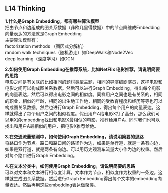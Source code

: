 
## L14 Thinking
**1.什么是Graph Embedding，都有哪些算法模型**                   
把由节点和边组成的图关系数据（非欧几里得数据）中的节点降维成Embedding向量表达的方法就是Graph Embedding          
主要算法模型有：    
factorization methods （图因式分解机）  
random walk techniques（随机游走）如DeepWalk和Node2Vec      
deep learning（深度学习）如GCN

**2.如何使用Graph Embedding在推荐系统，比如NetFlix 电影推荐，请说明简要的思路**             
电影之间是有关联的比如相同的题材类型主题，相同的导演编剧演员，这样电影和电影之间可以构成图关系数据。然后可以进行Graph Embedding，得出每个电影的向量表达，然后可以得出电影之间的相似度。同样用户之间也是有关系的，相同的职业，相似的年龄，相同的出生地工作地，相同的受教育程度和经历等等也可以构成图关系数据。然后也进行Graph Embedding，得出每个用户的向量表达，这样就得出了每个用户之间的相似程度。假设用户A给电影X打了高分，那么我们可以用X的embedding找出和电影X最相似的电影，推荐给用户A。同时我们也可以找出和用户A最相似的用户，把电影X推荐给他。

**3.在交通流量预测中，如何使用Graph Embedding，请说明简要的思路**   
将路口作为节点。路口和路口间的路径作为边，如果是单行道，就是一条有向边，如果是双行道，就是两条有向边。可以用历史观测车流量大小作为边的权重。然后对每个路口进行Graph Embedding。

**4.在文本分类中，如何使用Graph Embedding，请说明简要的思路**   
可以对文本和文本进行相似度计算，文本作为节点，相似度作为权重的一条边。这样就生成图关系数据。然后进行Graph Embedding得出每个文本的embedding向量表达。然后再用这些embedding表达做聚类。
